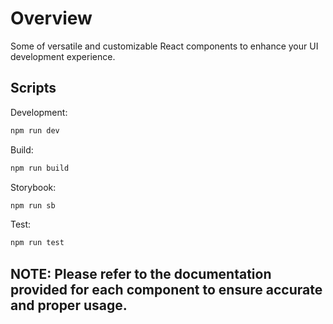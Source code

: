 # Overview

Some of versatile and customizable React components to enhance your UI development experience.

## Scripts

Development:

```bash
npm run dev
```

Build:

```bash
npm run build
```


Storybook:

```bash
npm run sb
```

Test:

```bash
npm run test
```


## NOTE: Please refer to the documentation provided for each component to ensure accurate and proper usage.